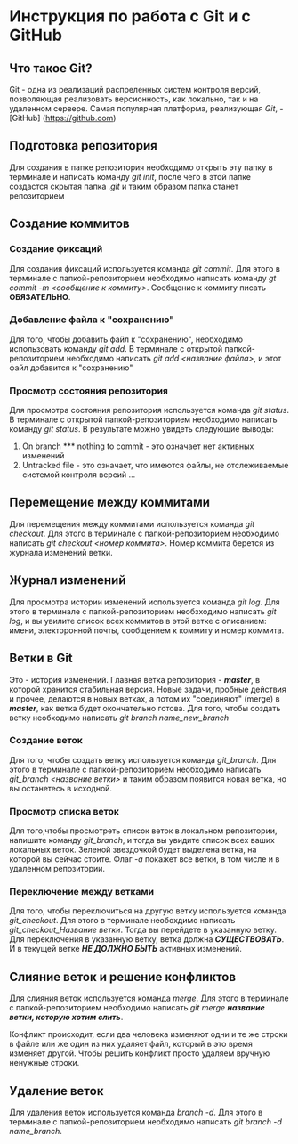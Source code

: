 # Инструкция по работа с Git и с GitHub

## Что такое Git?
Git - одна из реализаций распреленных систем контроля версий, позволяющая реализовать версионность, как локально, так и на удаленном сервере. Самая популярная платформа, реализующая *Git*, - [GitHub] (https://github.com)

## Подготовка репозитория
Для создания в папке репозитория необходимо открыть эту папку в терминале и написать команду *git init*, после чего в этой папке создастся скрытая папка *.git* и таким образом папка станет репозиторием

## Создание коммитов
### Создание фиксаций
Для создания фиксаций используется команда *git commit*. Для этого в терминале с папкой-репозиторием необходимо написать команду *gt commit -m <сообщение к коммиту>*. Сообщение к коммиту писать **ОБЯЗАТЕЛЬНО**.

### Добавление файла к "сохранению"
Для того, чтобы добавить файл к "сохранению", необходимо использовать команду *git add*. В терминале с открытой папкой-репозиторием необходимо написать *git add <название файла>*, и этот файл добавится к "сохранению"

### Просмотр состояния репозитория
Для просмотра состояния репозитория используется команда *git status*. В терминале с открытой папкой-репозиторием необходимо написать команду *git status*. В результате можно увидеть следующие выводы:
1. On branch *** nothing to commit - это означает нет активных изменений
2. Untracked file - это означает, что имеются файлы, не отслеживаемые системой контроля версий
...

## Перемещение между коммитами
Для перемещения между коммитами используется команда *git checkout*. Для этого в терминале с папкой-репозиторием необходимо написать *git checkout <номер коммита>*. Номер коммита берется из журнала изменений ветки.

## Журнал изменений
Для просмотра истории изменений используется команда *git log*. Для этого в терминале с папкой-репозиторием необзходимо написать *git log*, и вы увилите список всех коммитов в этой ветке с описанием: имени, электоронной почты, сообщением к коммиту и номер коммита.

## Ветки в Git

Это - история изменений. Главная ветка репозитория - ***master***, в которой хранится стабильная версия. Новые задачи, пробные действия и прочее, делаются в новых ветках, а потом их  "соединяют" (merge) в ***master***, как ветка будет окончательно готова.
Для того, чтобы создать ветку необходимо написать *git branch name_new_branch*

### Создание веток
Для того, чтобы создать ветку используется команда *git_branch*. Для этого в терминале с папкой-репозиторием необходимо написать *git_branch <название ветки>* и таким образом появится новая ветка, но вы останетесь в исходной.

### Просмотр списка веток 
Для того,чтобы просмотреть список веток в локальном репозитории, напишите команду *git_branch*, и тогда вы увидите список всех ваших локальных веток. Зеленой звездочкой будет выделена ветка, на которой вы сейчас стоите. Флаг *-а* покажет все ветки, в том числе и в удаленном репозитории.

### Переключение между ветками
Для того, чтобы переключиться на другую ветку используется команда *git_checkout*. Для этого в терминале необохдимо написать *git_checkout_Название ветки*. Тогда вы перейдете в указанную ветку. Для переключения в указанную ветку, ветка должна ***СУЩЕСТВОВАТЬ***. И в текущей ветке ***НЕ ДОЛЖНО БЫТЬ*** активных изменений.

## Слияние веток и решение конфликтов

Для слияния веток используется команда *merge*. Для этого в терминале с папкой-репозиторием необходимо написать *git merge **название ветки, которую хотим слить***. 

Конфликт происходит, если два человека изменяют одни и те же строки в файле или же один из них удаляет файл, который в это время изменяет другой. Чтобы решить конфликт просто удаляем вручную ненужные строки.

## Удаление веток

Для удаления веток используется команда *branch -d*. Для этого в терминале с папкой-репозиторием необходимо написать *git branch -d name_branch*.
